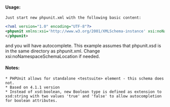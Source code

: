 #### Usage:
    Just start new phpunit.xml with the following basic content:
```xml
<?xml version="1.0" encoding="UTF-8"?>
<phpunit xmlns:xsi='http://www.w3.org/2001/XMLSchema-instance' xsi:noNamespaceSchemaLocation='phpunit.xsd'>
</phpunit>
```
and you will have autocomplete. This example assumes that phpunit.xsd is in the same directory as phpunit.xml. Change xsi:noNamespaceSchemaLocation if needed.

#### Notes:
    * PHPUnit allows for standalone <testsuite> element - this schema does not.
    * Based on 4.1.1 version
    * Instead of xsd:boolean, new Boolean type is defined as extension to xsd:string with two values 'true' and 'false' to allow autocompletion for boolean attributes.